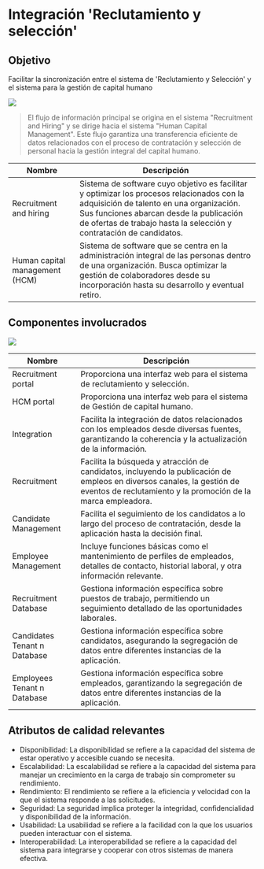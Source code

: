 # Integración 'Reclutamiento y selección'  <!-- {docsify-ignore-all} -->

## Objetivo
Facilitar la sincronización entre el sistema de 'Reclutamiento y Selección' y el sistema para la gestión de capital humano

![](/images/index-fig1-context.jpg)

> El flujo de información principal se origina en el sistema "Recruitment and Hiring" y se dirige hacia el sistema "Human Capital Management". Este flujo garantiza una transferencia eficiente de datos relacionados con el proceso de contratación y selección de personal hacia la gestión integral del capital humano. 


| Nombre      | Descripción |
| ----------- | ----------- |
| Recruitment and hiring | Sistema de software cuyo objetivo es facilitar y optimizar los procesos relacionados con la adquisición de talento en una organización. Sus funciones abarcan desde la publicación de ofertas de trabajo hasta la selección y contratación de candidatos. |
| Human capital management (HCM) | Sistema de software que se centra en la administración integral de las personas dentro de una organización. Busca optimizar la gestión de colaboradores desde su incorporación hasta su desarrollo y eventual retiro. |

## Componentes involucrados

![](/images/architecture-fig1-ntier.jpg)

| Nombre | Descripción |
| ----------------------------------------- | ------------------------------------------------------------------------------------------------------------------------------------------------------------------------------------------------------- |
| Recruitment portal | Proporciona una interfaz web para el sistema de reclutamiento y selección. |
| HCM portal | Proporciona una interfaz web para el sistema de Gestión de capital humano. |
| Integration | Facilita la integración de datos relacionados con los empleados desde diversas fuentes, garantizando la coherencia y la actualización de la información. |
| Recruitment | Facilita la búsqueda y atracción de candidatos, incluyendo la publicación de empleos en diversos canales, la gestión de eventos de reclutamiento y la promoción de la marca empleadora. |
| Candidate Management | Facilita el seguimiento de los candidatos a lo largo del proceso de contratación, desde la aplicación hasta la decisión final. |
| Employee Management | Incluye funciones básicas como el mantenimiento de perfiles de empleados, detalles de contacto, historial laboral, y otra información relevante. |
| Recruitment Database | Gestiona información específica sobre puestos de trabajo, permitiendo un seguimiento detallado de las oportunidades laborales. |
| Candidates Tenant n Database | Gestiona información específica sobre candidatos, asegurando la segregación de datos entre diferentes instancias de la aplicación. |
| Employees Tenant n Database | Gestiona información específica sobre empleados, garantizando la segregación de datos entre diferentes instancias de la aplicación. |

## Atributos de calidad relevantes

* Disponibilidad: La disponibilidad se refiere a la capacidad del sistema de estar operativo y accesible cuando se necesita.
* Escalabilidad: La escalabilidad se refiere a la capacidad del sistema para manejar un crecimiento en la carga de trabajo sin comprometer su rendimiento.
* Rendimiento: El rendimiento se refiere a la eficiencia y velocidad con la que el sistema responde a las solicitudes.
* Seguridad: La seguridad implica proteger la integridad, confidencialidad y disponibilidad de la información. 
* Usabilidad: La usabilidad se refiere a la facilidad con la que los usuarios pueden interactuar con el sistema.
* Interoperabilidad: La interoperabilidad se refiere a la capacidad del sistema para integrarse y cooperar con otros sistemas de manera efectiva.